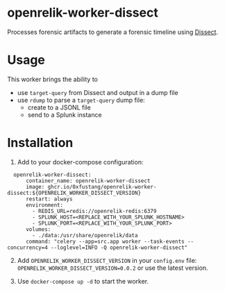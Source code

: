 # openrelik-worker-dissect

Processes forensic artifacts to generate a forensic timeline using [Dissect](https://docs.dissect.tools/en/latest/index.html).

# Usage

This worker brings the ability to 

- use `target-query` from Dissect and output in a dump file
- use `rdump` to parse a `target-query` dump file:
  - create to a JSONL file
  - send to a Splunk instance
  
# Installation

1. Add to your docker-compose configuration:

```
  openrelik-worker-dissect:
      container_name: openrelik-worker-dissect
      image: ghcr.io/0xfustang/openrelik-worker-dissect:${OPENRELIK_WORKER_DISSECT_VERSION}
      restart: always
      environment:
        - REDIS_URL=redis://openrelik-redis:6379
        - SPLUNK_HOST=<REPLACE_WITH_YOUR_SPLUNK_HOSTNAME>
        - SPLUNK_PORT=<REPLACE_WITH_YOUR_SPLUNK_PORT>
      volumes:
        - ./data:/usr/share/openrelik/data
      command: "celery --app=src.app worker --task-events --concurrency=4 --loglevel=INFO -Q openrelik-worker-dissect"
```

2. Add `OPENRELIK_WORKER_DISSECT_VERSION` in your `config.env` file: `OPENRELIK_WORKER_DISSECT_VERSION=0.0.2` or use the latest version.

3. Use `docker-compose up -d` to start the worker.
